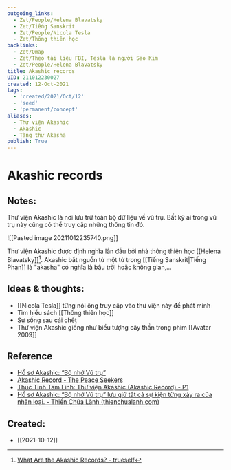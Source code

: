 ```yaml
---
outgoing_links:
  - Zet/People/Helena Blavatsky
  - Zet/Tiếng Sanskrit
  - Zet/People/Nicola Tesla
  - Zet/Thông thiên học
backlinks:
  - Zet/Qmap
  - Zet/Theo tài liệu FBI, Tesla là người Sao Kim
  - Zet/People/Helena Blavatsky
title: Akashic records
UID: 211012230027
created: 12-Oct-2021
tags:
  - 'created/2021/Oct/12'
  - 'seed'
  - 'permanent/concept'
aliases:
  - Thư viện Akashic
  - Akashic
  - Tàng thư Akasha
publish: True
---
```

# Akashic records

## Notes:
Thư viện Akashic là nơi lưu trữ toàn bộ dữ liệu về vũ trụ. Bất kỳ ai trong vũ trụ này cũng có thể truy cập những thông tin đó. 

![[Pasted image 20211012235740.png]]

Thư viện Akashic được định nghĩa lần đầu bởi nhà thông thiên học [[Helena Blavatsky]][^1]. Akashic bắt nguồn từ một từ trong [[Tiếng Sanskrit|Tiếng Phạn]] là "akasha" có nghĩa là bầu trời hoặc không gian,...

## Ideas & thoughts:
- [[Nicola Tesla]] từng nói ông truy cập vào thư viện này để phát minh
- Tìm hiểu sách [[Thông thiên học]]
- Sự sống sau cái chết
- Thư viện Akashic giống như biểu tượng cây thần trong phim [[Avatar 2009]]

## Reference
- [Hồ sơ Akashic: “Bộ nhớ Vũ trụ”](https://thienchualanh.com/chua-phan-loai/ho-so-akashic-bo-nho-vu-tru-luu-giu-tat-ca-su-kien-tung-xay-ra-cua-nhan-loai/)
- [Akashic Record - The Peace Seekers](http://www.thepeaceseekers.org/book_stories/akashic-record)
- [Thuc Tinh Tam Linh: Thư viện Akashic (Akashic Record) - P1](https://thuctinhtamlinh.blogspot.com/2014/07/thu-vien-akashic-akashic-record-p1.html)
- [Hồ sơ Akashic: “Bộ nhớ Vũ trụ” lưu giữ tất cả sự kiện từng xảy ra của nhân loại. - Thiền Chữa Lành (thienchualanh.com)](https://thienchualanh.com/chua-phan-loai/ho-so-akashic-bo-nho-vu-tru-luu-giu-tat-ca-su-kien-tung-xay-ra-cua-nhan-loai/)

[^1]:[What Are the Akashic Records? - trueself](https://www.trueself.com/what-are-the-akashic-records-2651201381.html)
## Created:
- [[2021-10-12]]
